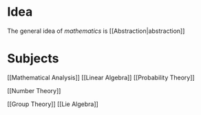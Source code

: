# Idea
The general idea of *mathematics* is [[Abstraction|abstraction]]
# Subjects
[[Mathematical Analysis]]
[[Linear Algebra]]
[[Probability Theory]]

[[Number Theory]]

[[Group Theory]]
[[Lie Algebra]]
